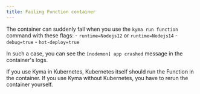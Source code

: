 ```yaml
---
title: Failing Function container
---
```


The container can suddenly fail when you use the `kyma run function` command with these flags:
    - `runtime=Nodejs12` or `runtime=Nodejs14`
    - `debug=true`
    - `hot-deploy=true`

In such a case, you can see the `[nodemon] app crashed` message in the container's logs.

If you use Kyma in Kubernetes, Kubernetes itself should run the Function in the container.
If you use Kyma without Kubernetes, you have to rerun the container yourself.
